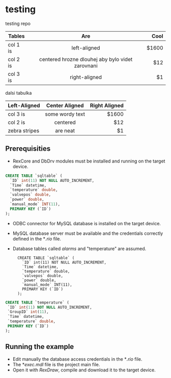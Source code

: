 testing
=======

testing repo


| Tables   |      Are      |  Cool |
|----------|:-------------:|------:|
| col 1 is |  left-aligned | $1600 |
| col 2 is |    centered hrozne dlouhej aby bylo videt zarovnani  |   $12 |
| col 3 is | right-aligned |    $1 |

dalsi tabulka

| Left-Aligned  | Center Aligned  | Right Aligned |
| :------------ |:---------------:| -----:|
| col 3 is      | some wordy text | $1600 |
| col 2 is      | centered        |   $12 |
| zebra stripes | are neat        |    $1 |

## Prerequisities ##

- RexCore and DbDrv modules must be installed and running on the target device.
        
```sql
CREATE TABLE `sqltable` (
  `ID` int(11) NOT NULL AUTO_INCREMENT,
  `Time` datetime,
  `temperature` double,
  `valvepos` double,
  `power` double,
  `manual_mode` INT(11),
  PRIMARY KEY (`ID`)
);
```
- ODBC connector for MySQL database is installed on the target device.
- MySQL database server must be available and the credentials correctly defined 
in the **.rio* file.
- Database tables called *alarms* and "temperature" are assumed.

        CREATE TABLE `sqltable` (
          `ID` int(11) NOT NULL AUTO_INCREMENT,
          `Time` datetime,
          `temperature` double,
          `valvepos` double,
          `power` double,
          `manual_mode` INT(11),
          PRIMARY KEY (`ID`)
        );
        
 ```sql
CREATE TABLE `temperature` (
  `ID` int(11) NOT NULL AUTO_INCREMENT,
  `GroupID` int(11),
  `Time` datetime,
  `temperature` double,
  PRIMARY KEY (`ID`)
);
```

## Running the example ##
- Edit manually the database access credentials in the **.rio* file.
- The **exec.mdl* file is the project main file.
- Open it with *RexDraw*, compile and download it to the target device.